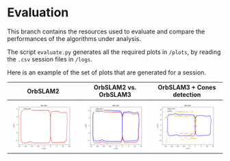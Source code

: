 # Evaluation
This branch contains the resources used to evaluate and compare the performances of the algorithms under analysis.

The script `evaluate.py` generates all the required plots in `/plots`, by reading the `.csv` session files in `/logs`.

Here is an example of the set of plots that are generated for a session.

| OrbSLAM2 | OrbSLAM2 vs. OrbSLAM3 | OrbSLAM3 + Cones detection |
| --- | --- | --- |
![](/plots/lab-otto_os2.png) | ![](/plots/lab-otto_os2-os3.png) | ![](/plots/lab-otto_os3-cones.png) |
